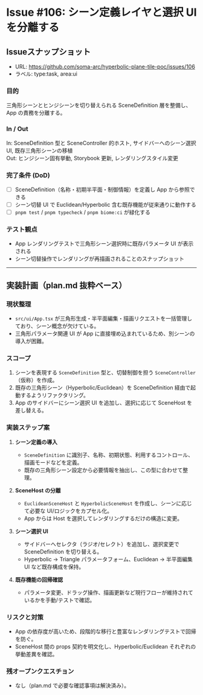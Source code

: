 # Issue #106: シーン定義レイヤと選択 UI を分離する

## Issueスナップショット
- URL: https://github.com/soma-arc/hyperbolic-plane-tile-poc/issues/106
- ラベル: type:task, area:ui

### 目的
三角形シーンとヒンジシーンを切り替えられる SceneDefinition 層を整備し、App の責務を分離する。

### In / Out
In: SceneDefinition 型と SceneController 的ホスト, サイドバーへのシーン選択 UI, 既存三角形シーンの移植  
Out: ヒンジシーン固有挙動, Storybook 更新, レンダリングスタイル変更

### 完了条件 (DoD)
- [ ] SceneDefinition（名称・初期半平面・制御情報）を定義し App から参照できる
- [ ] シーン切替 UI で Euclidean/Hyperbolic 含む既存機能が従来通りに動作する
- [ ] `pnpm test` / `pnpm typecheck` / `pnpm biome:ci` が緑化する

### テスト観点
- App レンダリングテストで三角形シーン選択時に既存パラメータ UI が表示される
- シーン切替操作でレンダリングが再描画されることのスナップショット

---

## 実装計画（plan.md 抜粋ベース）

### 現状整理
- `src/ui/App.tsx` が三角形生成・半平面編集・描画リクエストを一括管理しており、シーン概念が欠けている。
- 三角形パラメータ関連 UI が App に直接埋め込まれているため、別シーンの導入が困難。

### スコープ
1. シーンを表現する `SceneDefinition` 型と、切替制御を担う `SceneController`（仮称）を作成。
2. 既存の三角形シーン（Hyperbolic/Euclidean）を SceneDefinition 経由で起動するようリファクタリング。
3. App のサイドバーにシーン選択 UI を追加し、選択に応じて SceneHost を差し替える。

### 実装ステップ案
1. **シーン定義の導入**
   - `SceneDefinition` に識別子、名称、初期状態、利用するコントロール、描画モードなどを定義。
   - 既存の三角形シーン設定から必要情報を抽出し、この型に合わせて整理。

2. **SceneHost の分離**
   - `EuclideanSceneHost` と `HyperbolicSceneHost` を作成し、シーンに応じて必要な UI/ロジックをカプセル化。
   - App からは Host を選択してレンダリングするだけの構造に変更。

3. **シーン選択 UI**
   - サイドバーへセレクタ（ラジオ/セレクト）を追加し、選択変更で SceneDefinition を切り替える。
   - Hyperbolic → Triangle パラメータフォーム、Euclidean → 半平面編集 UI など既存構成を保持。

4. **既存機能の回帰確認**
   - パラメータ変更、ドラッグ操作、描画更新など現行フローが維持されているかを手動/テストで確認。

### リスクと対策
- App の依存度が高いため、段階的な移行と豊富なレンダリングテストで回帰を防ぐ。
- SceneHost 間の props 契約を明文化し、Hyperbolic/Euclidean それぞれの挙動差異を確認。

### 残オープンクエスチョン
- なし（plan.md で必要な確認事項は解決済み）。
